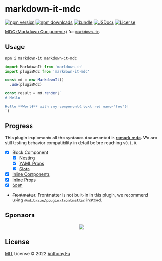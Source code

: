 # markdown-it-mdc

[![npm version][npm-version-src]][npm-version-href]
[![npm downloads][npm-downloads-src]][npm-downloads-href]
[![bundle][bundle-src]][bundle-href]
[![JSDocs][jsdocs-src]][jsdocs-href]
[![License][license-src]][license-href]

[MDC (Markdown Components)](https://remark-mdc.nuxt.space/) for [`markdown-it`](https://github.com/markdown-it/markdown-it).

## Usage

```bash
npm i markdown-it markdown-it-mdc
```

```ts
import MarkdownIt from 'markdown-it'
import pluginMdc from 'markdown-it-mdc'

const md = new MarkdownIt()
  .use(pluginMdc)

const result = md.render(`
# Hello

Hello **World** with :my-component{.text-red name="foo"}!
`)
```

## Progress

This plugin implements all the syntaxes documented in [remark-mdc](https://remark-mdc.nuxt.space/). We are still testing behavior compatibility in detail before reaching `v0.1.0`.

- [x] [Block Component](https://remark-mdc.nuxt.space/#block-components)
  - [x] [Nesting](https://remark-mdc.nuxt.space/#nesting)
  - [x] [YAML Props](https://remark-mdc.nuxt.space/#yaml-props)
  - [x] [Slots](https://remark-mdc.nuxt.space/#slots)
- [x] [Inline Components](https://remark-mdc.nuxt.space/#inline-components)
- [x] [Inline Props](https://remark-mdc.nuxt.space/#inline-props)
- [x] [Span](https://remark-mdc.nuxt.space/#span)
- ~~Frontmatter~~. Frontmatter is not built-in in this plugin, we recommend using [`@mdit-vue/plugin-frontmatter`](https://github.com/mdit-vue/mdit-vue/tree/main/packages/plugin-frontmatter) instead.

## Sponsors

<p align="center">
  <a href="https://cdn.jsdelivr.net/gh/antfu/static/sponsors.svg">
    <img src='https://cdn.jsdelivr.net/gh/antfu/static/sponsors.svg'/>
  </a>
</p>

## License

[MIT](./LICENSE) License © 2022 [Anthony Fu](https://github.com/antfu)

<!-- Badges -->

[npm-version-src]: https://img.shields.io/npm/v/markdown-it-mdc?style=flat&colorA=080f12&colorB=1fa669
[npm-version-href]: https://npmjs.com/package/markdown-it-mdc
[npm-downloads-src]: https://img.shields.io/npm/dm/markdown-it-mdc?style=flat&colorA=080f12&colorB=1fa669
[npm-downloads-href]: https://npmjs.com/package/markdown-it-mdc
[bundle-src]: https://img.shields.io/bundlephobia/minzip/markdown-it-mdc?style=flat&colorA=080f12&colorB=1fa669&label=minzip
[bundle-href]: https://bundlephobia.com/result?p=markdown-it-mdc
[license-src]: https://img.shields.io/github/license/antfu/markdown-it-mdc.svg?style=flat&colorA=080f12&colorB=1fa669
[license-href]: https://github.com/antfu/markdown-it-mdc/blob/main/LICENSE
[jsdocs-src]: https://img.shields.io/badge/jsdocs-reference-080f12?style=flat&colorA=080f12&colorB=1fa669
[jsdocs-href]: https://www.jsdocs.io/package/markdown-it-mdc
